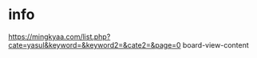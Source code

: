 # info


https://mingkyaa.com/list.php?cate=yasul&keyword=&keyword2=&cate2=&page=0
board-view-content
